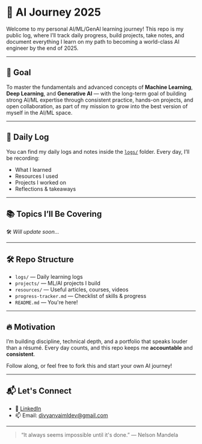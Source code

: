 # 🧠 AI Journey 2025

Welcome to my personal AI/ML/GenAI learning journey! This repo is my public log, where I’ll track daily progress, build projects, take notes, and document everything I learn on my path to becoming a world-class AI engineer by the end of 2025.

---

## 🚀 Goal

To master the fundamentals and advanced concepts of **Machine Learning**, **Deep Learning**, and **Generative AI** — with the long-term goal of building strong AI/ML expertise through consistent practice, hands-on projects, and open collaboration, as part of my mission to grow into the best version of myself in the AI/ML space.

---

## 📅 Daily Log

You can find my daily logs and notes inside the [`logs/`](./logs) folder. Every day, I’ll be recording:
- What I learned
- Resources I used
- Projects I worked on
- Reflections & takeaways

---

## 📚 Topics I’ll Be Covering

🛠️ _Will update soon..._

---

## 🛠 Repo Structure

- `logs/` — Daily learning logs
- `projects/` — ML/AI projects I build
- `resources/` — Useful articles, courses, videos
- `progress-tracker.md` — Checklist of skills & progress
- `README.md` — You're here!

---

## 🔥 Motivation

I’m building discipline, technical depth, and a portfolio that speaks louder than a résumé. Every day counts, and this repo keeps me **accountable** and **consistent**.

Follow along, or feel free to fork this and start your own AI journey!

---

## 📬 Let's Connect

- 🔗 [LinkedIn](https://linkedin.com/in/divyanv)
- 📫 Email: divyanvaimldev@gmail.com

---

> “It always seems impossible until it's done.” — Nelson Mandela
